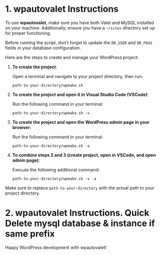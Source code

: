 # 1. wpautovalet Instructions

To use **wpautovalet**, make sure you have both Valet and MySQL installed on your machine. Additionally, ensure you have a `~/sites` directory set up for proper functioning.

Before running the script, don't forget to update the `DB_USER` and `DB_PASS` fields in your database configuration.

Here are the steps to create and manage your WordPress project:


1. **To create the project**:

	Open a terminal and navigate to your project directory, then run:

	```
	path-to-your-directory/wpmake.sh
	```


2. **To create the project and open it in Visual Studio Code (VSCode)**:

	Run the following command in your terminal:

	```
	path-to-your-directory/wpmake.sh -v
	```


3. **To create the project and open the WordPress admin page in your browser**:

	Run the following command in your terminal:

	```
	path-to-your-directory/wpmake.sh -a
	```


4. **To combine steps 2 and 3 (create project, open in VSCode, and open admin page)**:

	Execute the following additional command:
	```
	path-to-your-directory/wpmake.sh -v -a
	```


Make sure to replace `path-to-your-directory` with the actual path to your project directory.


# 2. wpautovalet Instructions. Quick Delete mysql database & instance if same prefix



Happy WordPress development with wpautovalet!
